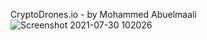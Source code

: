 
CryptoDrones.io - by Mohammed Abuelmaali
![Screenshot 2021-07-30 102026](https://user-images.githubusercontent.com/80609236/127666985-35103642-008b-44b7-9123-53e67df58ed7.png)
